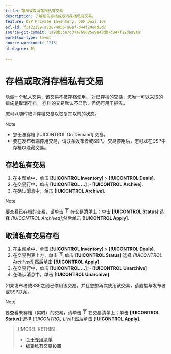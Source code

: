 ```yaml
---
title: 存档或取消存档私有交易
description: 了解如何存档或取消存档私有交易。
feature: DSP Private Inventory, DSP Deal IDs
exl-id: f3f22299-a538-4956-a8ef-d44f20e4d2d7
source-git-commit: 1a98b3ba7c37a768825e9e48db7d847f12daa9a0
workflow-type: tm+mt
source-wordcount: '216'
ht-degree: 0%

---
```


# 存档或取消存档私有交易

隐藏一个私人交易，该交易不被存档使用。 对已存档的交易，您唯一可以采取的措施是取消存档。 存档的交易默认不显示，但仍可用于报告。

您可以随时取消存档交易以恢复其以前的状态。

>[!NOTE]
>
>* 您无法存档 [!UICONTROL On Demand] 交易。
>* 要在发布者端停用交易，请联系发布者或SSP。 交易停用后，您可以在DSP中存档以隐藏交易。


## 存档私有交易

1. 在主菜单中，单击 **[!UICONTROL Inventory]** > **[!UICONTROL Deals]**.
1. 在交易行中，单击 **[!UICONTROL ...]** > **[!UICONTROL Archive]**.
1. 在确认消息中，单击 **[!UICONTROL Archive]**.

>[!NOTE]
>
>要查看已存档的交易，请单击 ![过滤器](/help/dsp/assets/filter.png) 在交易清单上；单击 **[!UICONTROL Status]** 选择 *[!UICONTROL Archived]*;然后单击 **[!UICONTROL Apply]**.<!-- Verify the text to apply the filter(s).)-->

## 取消私有交易存档

1. 在主菜单中，单击 **[!UICONTROL Inventory]** > **[!UICONTROL Deals]**.
1. 在交易列表上方，单击 ![过滤器](/help/dsp/assets/filter.png);单击 **[!UICONTROL Status]** 选择 *[!UICONTROL Archived]*;然后单击 **[!UICONTROL Apply]**.<!-- Verify the text to apply the filter(s).)-->
1. 在交易行中，单击 **[!UICONTROL ...]** > **[!UICONTROL Unarchive]**.
1. 在确认消息中，单击 **[!UICONTROL Unarchive]**.

如果发布者或SSP之前已停用该交易，并且您想再次使用该交易，请直接与发布者或SSP联系。

>[!NOTE]
>
>要查看未存档（实时）的交易，请单击 ![过滤器](/help/dsp/assets/filter.png) 在交易清单上；单击 **[!UICONTROL Status]** 选择 *[!UICONTROL Live]*;然后单击 **[!UICONTROL Apply]**.<!-- Verify the text to apply the filter(s).)-->

>[!MORELIKETHIS]
>
>* [关于专用清单](private-inventory-about.md)
>* [编辑私有交易设置](/help/dsp/inventory/deal-id-edit.md)

